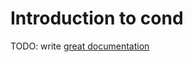 # Introduction to cond

TODO: write [great documentation](http://jacobian.org/writing/what-to-write/)
